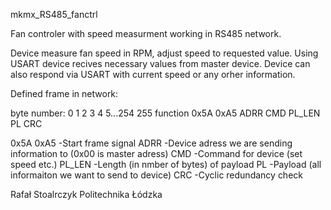 mkmx_RS485_fanctrl

Fan controler with speed measurment working in RS485 network.

Device measure fan speed in RPM, adjust speed to requested value. Using USART device 
recives necessary values from master device. Device can also respond via USART with 
current speed or any orher information. 

Defined frame in network:

byte number:	0		1		2		3		4		5...254	255
function		0x5A	0xA5	ADRR	CMD		PL_LEN	PL		CRC

0x5A 0xA5	-Start frame signal
ADRR 	-Device adress we are sending information to (0x00 is master adress)
CMD		-Command for device (set speed etc.)
PL_LEN  -Length (in nmber of bytes) of payload
PL 		-Payload (all informaiton we want to send to device)
CRC 	-Cyclic redundancy check

Rafał Stoalrczyk
Politechnika Łódzka 
